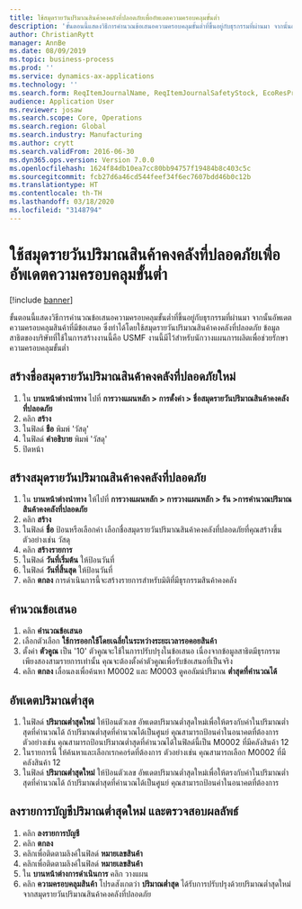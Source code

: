 ```yaml
---
title: ใช้สมุดรายวันปริมาณสินค้าคงคลังที่ปลอดภัยเพื่ออัพเดตความครอบคลุมขั้นต่ำ
description: 'ขั้นตอนนี้แสดงวิธีการคำนวณข้อเสนอความครอบคลุมขั้นต่ำที่ขึ้นอยู่กับธุรกรรมที่ผ่านมา จากนั้นอัพเดตความครอบคลุมสินค้าที่มีข้อเสนอ '
author: ChristianRytt
manager: AnnBe
ms.date: 08/09/2019
ms.topic: business-process
ms.prod: ''
ms.service: dynamics-ax-applications
ms.technology: ''
ms.search.form: ReqItemJournalName, ReqItemJournalSafetyStock, EcoResProductInformationDialog, EcoResProductDetailsExtended, ReqItemTable
audience: Application User
ms.reviewer: josaw
ms.search.scope: Core, Operations
ms.search.region: Global
ms.search.industry: Manufacturing
ms.author: crytt
ms.search.validFrom: 2016-06-30
ms.dyn365.ops.version: Version 7.0.0
ms.openlocfilehash: 1624f84db10ea7cc80bb94757f19484b8c403c5c
ms.sourcegitcommit: fcb27d6a46cd544feef34f6ec7607bdd46b0c12b
ms.translationtype: HT
ms.contentlocale: th-TH
ms.lasthandoff: 03/18/2020
ms.locfileid: "3148794"
---
```

# <a name="use-the-safety-stock-journal-to-update-minimum-coverage"></a>ใช้สมุดรายวันปริมาณสินค้าคงคลังที่ปลอดภัยเพื่ออัพเดตความครอบคลุมขั้นต่ำ

[!include [banner](../../includes/banner.md)]

ขั้นตอนนี้แสดงวิธีการคำนวณข้อเสนอความครอบคลุมขั้นต่ำที่ขึ้นอยู่กับธุรกรรมที่ผ่านมา จากนั้นอัพเดตความครอบคลุมสินค้าที่มีข้อเสนอ  ซึ่งทำได้โดยใช้สมุดรายวันปริมาณสินค้าคงคลังที่ปลอดภัย  ข้อมูลสาธิตของบริษัทที่ใช้ในการสร้างงานนี้คือ USMF งานนี้มีไว้สำหรับนักวางแผนการผลิตเพื่อช่วยรักษาความครอบคลุมขั้นต่ำ


## <a name="create-a-new-safety-stock-journal-name"></a>สร้างชื่อสมุดรายวันปริมาณสินค้าคงคลังที่ปลอดภัยใหม่
1. ใน **บานหน้าต่างนำทาง** ไปที่ **การวางแผนหลัก > การตั้งค่า > ชื่อสมุดรายวันปริมาณสินค้าคงคลังที่ปลอดภัย**
2. คลิก **สร้าง**
3. ในฟิลด์ **ชือ** พิมพ์ 'วัสดุ'
4. ในฟิลด์ **คำอธิบาย** พิมพ์ 'วัสดุ'
5. ปิดหน้า

## <a name="create-a-safety-stock-journal"></a>สร้างสมุดรายวันปริมาณสินค้าคงคลังที่ปลอดภัย
1. ใน **บานหน้าต่างนำทาง** ให้ไปที่ **การวางแผนหลัก > การวางแผนหลัก > รัน >การคำนวณปริมาณสินค้าคงคลังที่ปลอดภัย**
2. คลิก **สร้าง**
3. ในฟิลด์ **ชื่อ** ป้อนหรือเลือกค่า เลือกชื่อสมุดรายวันปริมาณสินค้าคงคลังที่ปลอดภัยที่คุณสร้างขึ้น ตัวอย่างเช่น วัสดุ  
4. คลิก **สร้างรายการ**
5. ในฟิลด์ **วันที่เริ่มต้น** ให้ป้อนวันที่  
6. ในฟิลด์ **วันที่สิ้นสุด** ให้ป้อนวันที่
7. คลิก **ตกลง** การดำเนินการนี้จะสร้างรายการสำหรับมิติที่มีธุรกรรมสินค้าคงคลัง  

## <a name="calculate-proposal"></a>คำนวณข้อเสนอ
1. คลิก **คำนวณข้อเสนอ**
2. เลือกตัวเลือก **ใช้การออกใช้โดยเฉลี่ยในระหว่างระยะเวลารอคอยสินค้า**
3. ตั้งค่า **ตัวคูณ** เป็น '10' ตัวคูณจะใช้ในการปรับปรุงในข้อเสนอ  เนื่องจากข้อมูลสาธิตมีธุรกรรมเพียงสองสามรายการเท่านั้น คุณจะต้องตั้งค่าตัวคูณเพื่อรับข้อเสนอที่เป็นจริง  
4. คลิก **ตกลง** เลื่อนลงเพื่อค้นหา M0002 และ M0003  ดูคอลัมน์ปริมาณ **ต่ำสุดที่คำนวณได้**   

## <a name="update-minimum-quantity"></a>อัพเดตปริมาณต่ำสุด
1. ในฟิลด์ **ปริมาณต่ำสุดใหม่** ให้ป้อนตัวเลข อัพเดตปริมาณต่ำสุดใหม่เพื่อให้ตรงกับค่าในปริมาณต่ำสุดที่คำนวณได้  ถ้าปริมาณต่ำสุดที่คำนวณได้เป็นศูนย์ คุณสามารถป้อนค่าในอนาคตที่ต้องการ  ตัวอย่างเช่น คุณสามารถป้อนปริมาณต่ำสุดที่คำนวณได้ในฟิลด์นี้เป็น M0002 ที่มีคลังสินค้า 12  
2. ในรายการนี้ ให้ค้นหาและเลือกเรกคอร์ดที่ต้องการ ตัวอย่างเช่น คุณสามารถเลือก M0002 ที่มีคลังสินค้า 12  
3. ในฟิลด์ **ปริมาณต่ำสุดใหม่** ให้ป้อนตัวเลข อัพเดตปริมาณต่ำสุดใหม่เพื่อให้ตรงกับค่าในปริมาณต่ำสุดที่คำนวณได้  ถ้าปริมาณต่ำสุดที่คำนวณได้เป็นศูนย์ คุณสามารถป้อนค่าในอนาคตที่ต้องการ  

## <a name="post-the-new-minimum-quantity-and-validate-the-result"></a>ลงรายการบัญชีปริมาณต่ำสุดใหม่ และตรวจสอบผลลัพธ์
1. คลิก **ลงรายการบัญชี**
2. คลิก **ตกลง**
3. คลิกเพื่อติดตามลิงค์ในฟิลด์ **หมายเลขสินค้า**
4. คลิกเพื่อติดตามลิงค์ในฟิลด์ **หมายเลขสินค้า**
5. ใน **บานหน้าต่างการดำเนินการ** คลิก วางแผน
6. คลิก **ความครอบคลุมสินค้า** โปรดสังเกตว่า **ปริมาณต่ำสุด** ได้รับการปรับปรุงด้วยปริมาณต่ำสุดใหม่จากสมุดรายวันปริมาณสินค้าคงคลังที่ปลอดภัย  

